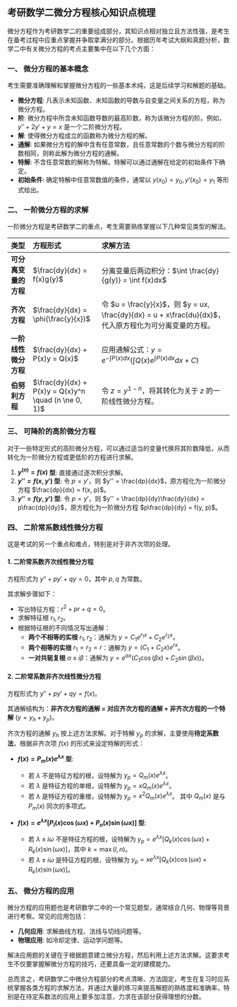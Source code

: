 ## 考研数学二微分方程核心知识点梳理

微分方程作为考研数学二的重要组成部分，其知识点相对独立且方法性强，是考生在备考过程中应重点掌握并争取拿满分的部分。根据历年考试大纲和真题分析，数学二中有关微分方程的考点主要集中在以下几个方面：

### 一、 微分方程的基本概念

考生需要准确理解和掌握微分方程的一些基本术纯，这是后续学习和解题的基础。

* **微分方程**: 凡表示未知函数、未知函数的导数与自变量之间关系的方程，称为微分方程。
* **阶**: 微分方程中所含未知函数导数的最高阶数，称为该微分方程的阶。例如，$y'' + 2y' + y = x$ 是一个二阶微分方程。
* **解**: 使得微分方程成立的函数称为微分方程的解。
* **通解**: 如果微分方程的解中含有任意常数，且任意常数的个数与微分方程的阶数相同，则称此解为微分方程的通解。
* **特解**: 不含任意常数的解称为特解。特解可以通过通解在给定的初始条件下确定。
* **初始条件**: 确定特解中任意常数值的条件，通常以 $y(x_0) = y_0, y'(x_0) = y_1$ 等形式给出。

### 二、 一阶微分方程的求解

一阶微分方程是考研数学二的重点，考生需要熟练掌握以下几种常见类型的解法。

| 类型           | 方程形式                                                 | 求解方法                                                                                |
| :----------- | :--------------------------------------------------- | :---------------------------------------------------------------------------------- |
| **可分离变量的方程** | $\frac{dy}{dx} = f(x)g(y)$                           | 分离变量后两边积分：$\int \frac{dy}{g(y)} = \int f(x)dx$                                      |
| **齐次方程**     | $\frac{dy}{dx} = \phi(\frac{y}{x})$                  | 令 $u = \frac{y}{x}$，则 $y = ux, \frac{dy}{dx} = u + x\frac{du}{dx}$，代入原方程化为可分离变量的方程。 |
| **一阶线性微分方程** | $\frac{dy}{dx} + P(x)y = Q(x)$                       | 应用通解公式：$y = e^{-\int P(x)dx} \left( \int Q(x)e^{\int P(x)dx}dx + C \right)$         |
| **伯努利方程**    | $\frac{dy}{dx} + P(x)y = Q(x)y^n \quad (n \ne 0, 1)$ | 令 $z = y^{1-n}$，将其转化为关于 $z$ 的一阶线性微分方程。                                              |

### 三、 可降阶的高阶微分方程

对于一些特定形式的高阶微分方程，可以通过适当的变量代换将其阶数降低，从而转化为一阶微分方程或更低阶的方程进行求解。

1.  **$y^{(n)} = f(x)$ 型**: 直接通过逐次积分求解。
2.  **$y'' = f(x, y')$ 型**: 令 $p = y'$，则 $y'' = \frac{dp}{dx}$，原方程化为一阶微分方程 $\frac{dp}{dx} = f(x, p)$。
3.  **$y'' = f(y, y')$ 型**: 令 $p = y'$，则 $y'' = \frac{dp}{dy}\frac{dy}{dx} = p\frac{dp}{dy}$，原方程化为一阶微分方程 $p\frac{dp}{dy} = f(y, p)$。

### 四、 二阶常系数线性微分方程

这是考试的另一个重点和难点，特别是对于非齐次项的处理。

#### 1. 二阶常系数齐次线性微分方程

方程形式为 $y'' + py' + qy = 0$，其中 $p, q$ 为常数。

其求解步骤如下：

* 写出特征方程：$r^2 + pr + q = 0$。
* 求解特征根 $r_1, r_2$。
* 根据特征根的不同情况写出通解：
    * **两个不相等的实根** $r_1, r_2$：通解为 $y = C_1e^{r_1x} + C_2e^{r_2x}$。
    * **两个相等的实根** $r_1 = r_2 = r$：通解为 $y = (C_1 + C_2x)e^{rx}$。
    * **一对共轭复根** $\alpha \pm i\beta$：通解为 $y = e^{\alpha x}(C_1\cos(\beta x) + C_2\sin(\beta x))$。

#### 2. 二阶常系数非齐次线性微分方程

方程形式为 $y'' + py' + qy = f(x)$。

其通解结构为：**非齐次方程的通解 = 对应齐次方程的通解 + 非齐次方程的一个特解** ($y = y_h + y_p$)。

齐次方程的通解 $y_h$ 按上述方法求解。对于特解 $y_p$ 的求解，主要使用**待定系数法**，根据非齐次项 $f(x)$ 的形式来设定特解的形式：

* **$f(x) = P_m(x)e^{\lambda x}$ 型**:
    * 若 $\lambda$ 不是特征方程的根，设特解为 $y_p = Q_m(x)e^{\lambda x}$。
    * 若 $\lambda$ 是特征方程的单根，设特解为 $y_p = xQ_m(x)e^{\lambda x}$。
    * 若 $\lambda$ 是特征方程的重根，设特解为 $y_p = x^2Q_m(x)e^{\lambda x}$。
    其中 $Q_m(x)$ 是与 $P_m(x)$ 同次的多项式。

* **$f(x) = e^{\lambda x}[P_l(x)\cos(\omega x) + P_n(x)\sin(\omega x)]$ 型**:
    * 若 $\lambda \pm i\omega$ 不是特征方程的根，设特解为 $y_p = e^{\lambda x}[Q_k(x)\cos(\omega x) + R_k(x)\sin(\omega x)]$，其中 $k = \max(l, n)$。
    * 若 $\lambda \pm i\omega$ 是特征方程的根，设特解为 $y_p = xe^{\lambda x}[Q_k(x)\cos(\omega x) + R_k(x)\sin(\omega x)]$。

### 五、 微分方程的应用

微分方程的应用题也是考研数学二中的一个常见题型，通常结合几何、物理等背景进行考察。常见的应用包括：

* **几何应用**: 求解曲线方程、法线与切线问题等。
* **物理应用**: 如冷却定律、运动学问题等。

解决应用题的关键在于根据题意建立微分方程，然后利用上述方法求解。这要求考生不仅要掌握解微分方程的技巧，还要具备一定的建模能力。

总而言之，考研数学二中微分方程部分的考点清晰、方法固定，考生在复习时应系统掌握各类方程的求解方法，并通过大量的练习来提高解题的熟练度和准确率，特别是在待定系数法的应用上要多加注意，力求在该部分获得理想的分数。